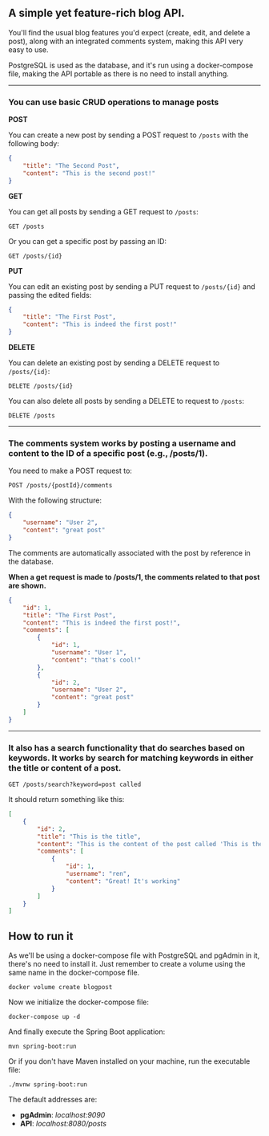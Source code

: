 ## A simple yet feature-rich blog API.

You'll find the usual blog features you'd expect (create, edit, and delete a post), along with an integrated comments system, making this API very easy to use.

PostgreSQL is used as the database, and it's run using a docker-compose file, making the API portable as there is no need to install anything.

<hr>

### **You can use basic CRUD operations to manage posts**

**POST**

You can create a new post by sending a POST request to `/posts` with the following body:

```json
{
    "title": "The Second Post",
    "content": "This is the second post!"
}
```

**GET**

You can get all posts by sending a GET request to `/posts`:

```
GET /posts
```

Or you can get a specific post by passing an ID:

```
GET /posts/{id}
```

**PUT**

You can edit an existing post by sending a PUT request to `/posts/{id}` and passing the edited fields:

```json
{
    "title": "The First Post",
    "content": "This is indeed the first post!"
}
```

**DELETE**

You can delete an existing post by sending a DELETE request to `/posts/{id}`:

```
DELETE /posts/{id}
```

You can also delete all posts by sending a DELETE to request to `/posts`:

```
DELETE /posts
```

<hr>

### **The comments system works by posting a username and content to the ID of a specific post (e.g., /posts/1).**

You need to make a POST request to:

```
POST /posts/{postId}/comments
```

With the following structure:

```json
{
    "username": "User 2",
    "content": "great post"
}
```

The comments are automatically associated with the post by reference in the database.

**When a get request is made to /posts/1, the comments related to that post are shown.**

```json
{
    "id": 1,
    "title": "The First Post",
    "content": "This is indeed the first post!",
    "comments": [
        {
            "id": 1,
            "username": "User 1",
            "content": "that's cool!"
        },
        {
            "id": 2,
            "username": "User 2",
            "content": "great post"
        }
    ]
}
```

<hr>

### **It also has a search functionality that do searches based on keywords. It works by search for matching keywords in either the title or content of a post.**

```
GET /posts/search?keyword=post called
```

It should return something like this:

```json
[
    {
        "id": 2,
        "title": "This is the title",
        "content": "This is the content of the post called 'This is the title'",
        "comments": [
            {
                "id": 1,
                "username": "ren",
                "content": "Great! It's working"
            }
        ]
    }
]
```

## How to run it

As we'll be using a docker-compose file with PostgreSQL and pgAdmin in it, there's no need to install it. Just remember to create a volume using the same name in the docker-compose file.

```
docker volume create blogpost
```

Now we initialize the docker-compose file:

```
docker-compose up -d
```

And finally execute the Spring Boot application:

```
mvn spring-boot:run
```

Or if you don't have Maven installed on your machine, run the executable file:

```
./mvnw spring-boot:run
```

The default addresses are:

- **pgAdmin**: 
_localhost:9090_
- **API**:
_localhost:8080/posts_

